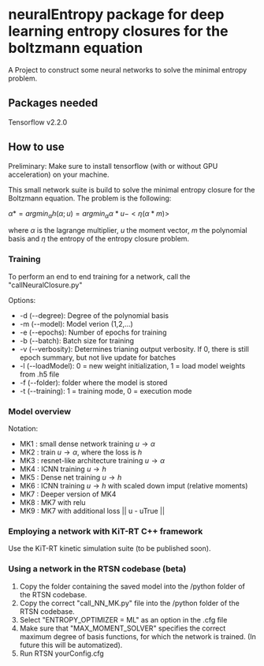 # neuralEntropy package for deep learning entropy closures for the boltzmann equation

A Project to construct some neural networks to solve the minimal entropy problem. 

## Packages needed

Tensorflow v2.2.0

## How to use ## 

Preliminary: Make sure to install tensorflow (with or without GPU acceleration) on your machine. 

This small network suite is build to solve the minimal entropy closure for the Boltzmann equation. 
The problem is the following: 

$\alpha* = argmin_{\alpha} h(\alpha;u) = argmin_{\alpha} {\alpha*u - <\eta(\alpha*m)>}$

where $\alpha$ is the lagrange multiplier, $u$ the moment vector, $m$ the polynomial basis and $\eta$ the entropy of the entropy closure problem.
	
### Training ### 

To perform an end to end training for a network, call the "callNeuralClosure.py"

Options: 

* -d (--degree): Degree of the polynomial basis
* -m (--model): Model verion (1,2,...)
* -e (--epochs): Number of epochs for training
* -b (--batch): Batch size for training
* -v (--verbosity): Determines trianing output verbosity. If 0, there is still epoch summary, but not live update for batches
* -l (--loadModel): 0 = new weight initialization, 1 = load model weights from .h5 file
* -f (--folder): folder where the model is stored
* -t (--training): 1 = training mode, 0 = execution mode

### Model overview
Notation: 

 * MK1 : small dense network training $u\rightarrow\alpha$
 * MK2 : train $u\rightarrow \alpha$, where the loss is $h$
 * MK3 : resnet-like architecture  training $u\rightarrow\alpha$
 * MK4 : ICNN training $u\rightarrow h$
 * MK5 : Dense net training $u\rightarrow h$
 * MK6 : ICNN training $u\rightarrow h$ with scaled down imput (relative moments)
 * MK7 : Deeper version of MK4
 * MK8 : MK7 with relu
 * MK9 : MK7 with additional loss || u - uTrue ||

### Employing a network with KiT-RT C++ framework ###

Use the KiT-RT kinetic simulation suite (to be published soon). 

### Using a network in the RTSN codebase (beta) ###

1) Copy the folder containing the saved model into the /python folder of the RTSN codebase. 
2) Copy the correct "call_NN_MK<X>.py" file into the /python folder of the RTSN codebase. 
3) Select "ENTROPY_OPTIMIZER = ML" as an option in the .cfg file
4) Make sure that "MAX_MOMENT_SOLVER" specifies the correct maximum degree of basis functions, for which the network is trained. (In future this will be automatized). 
5) Run RTSN yourConfig.cfg 
